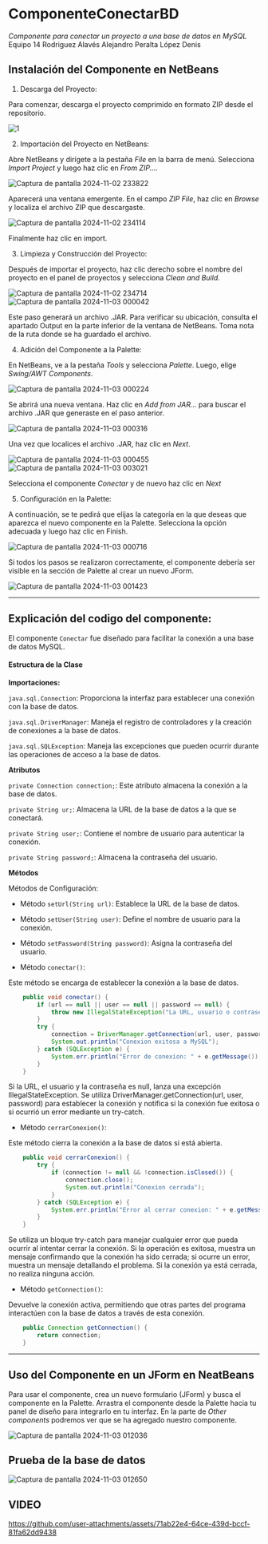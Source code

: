 # ComponenteConectarBD
*Componente para conectar un proyecto a una base de datos en MySQL*
Equipo 14
Rodriguez Alavés Alejandro
Peralta López Denis

## Instalación del Componente en NetBeans
1. Descarga del Proyecto:

Para comenzar, descarga el proyecto comprimido en formato ZIP desde el repositorio.

![1](https://github.com/user-attachments/assets/ce2f136d-6875-40d0-a028-323b7cdee6f2)

2. Importación del Proyecto en NetBeans:

Abre NetBeans y dirígete a la pestaña *File* en la barra de menú.
Selecciona *Import Project* y luego haz clic en *From ZIP....*

![Captura de pantalla 2024-11-02 233822](https://github.com/user-attachments/assets/eaf226c6-6ac3-4629-bb97-0b63cd512b5a)

Aparecerá una ventana emergente. En el campo *ZIP File*, haz clic en *Browse* y localiza el archivo ZIP que descargaste.

![Captura de pantalla 2024-11-02 234114](https://github.com/user-attachments/assets/abd5e113-25b2-4610-b144-8b62ec45411a)

Finalmente haz clic en import.

3. Limpieza y Construcción del Proyecto:

Después de importar el proyecto, haz clic derecho sobre el nombre del proyecto en el panel de proyectos y selecciona *Clean and Build*.

![Captura de pantalla 2024-11-02 234714](https://github.com/user-attachments/assets/6239fd60-7f87-4c5c-816b-5e7d1208e21c)
![Captura de pantalla 2024-11-03 000042](https://github.com/user-attachments/assets/abed46bc-0f08-4a9d-a541-bd85eaec519b)

Este paso generará un archivo .JAR. Para verificar su ubicación, consulta el apartado Output en la parte inferior de la ventana de NetBeans. Toma nota de la ruta donde se ha guardado el archivo.

4. Adición del Componente a la Palette:

En NetBeans, ve a la pestaña *Tools* y selecciona *Palette*. Luego, elige *Swing/AWT Components*.

![Captura de pantalla 2024-11-03 000224](https://github.com/user-attachments/assets/120275fb-32a9-446e-a377-efa1e4daf931)

Se abrirá una nueva ventana. Haz clic en *Add from JAR...* para buscar el archivo .JAR que generaste en el paso anterior.

![Captura de pantalla 2024-11-03 000316](https://github.com/user-attachments/assets/73cbca3f-15b1-41a1-93d3-38f255f0f13a)

Una vez que localices el archivo .JAR, haz clic en *Next*.

![Captura de pantalla 2024-11-03 000455](https://github.com/user-attachments/assets/fad1bf9b-fb56-4269-8b02-72dc55af6a8f)
![Captura de pantalla 2024-11-03 003021](https://github.com/user-attachments/assets/806b3449-2452-4e6b-a09b-9f140e083cb6)

Selecciona el componente *Conectar* y de nuevo haz clic en *Next*

5. Configuración en la Palette:

A continuación, se te pedirá que elijas la categoría en la que deseas que aparezca el nuevo componente en la Palette.
Selecciona la opción adecuada y luego haz clic en Finish.

![Captura de pantalla 2024-11-03 000716](https://github.com/user-attachments/assets/24e6a6b6-1d67-47da-88f1-33a25627da36)

Si todos los pasos se realizaron correctamente, el componente debería ser visible en la sección de Palette al crear un nuevo JForm.

![Captura de pantalla 2024-11-03 001423](https://github.com/user-attachments/assets/8101d0a8-3ec5-44b0-b234-adf0295a1b02)

------------


## Explicación del codigo del componente:
El componente `Conectar` fue diseñado para facilitar la conexión a una base de datos MySQL. 

#### Estructura de la Clase

**Importaciones:**

`java.sql.Connection`: Proporciona la interfaz para establecer una conexión con la base de datos.

`java.sql.DriverManager`: Maneja el registro de controladores y la creación de conexiones a la base de datos.

`java.sql.SQLException`: Maneja las excepciones que pueden ocurrir durante las operaciones de acceso a la base de datos.


**Atributos**

`private Connection connection;`: Este atributo almacena la conexión a la base de datos.

`private String ur;`: Almacena la URL de la base de datos a la que se conectará.

`private String user;`: Contiene el nombre de usuario para autenticar la conexión.

`private String password;`: Almacena la contraseña del usuario.


**Métodos**

Métodos de Configuración:

- Método `setUrl(String url)`: Establece la URL de la base de datos.

- Método `setUser(String user)`: Define el nombre de usuario para la conexión.

- Método `setPassword(String password)`: Asigna la contraseña del usuario.


- Método `conectar()`:

Este método se encarga de establecer la conexión a la base de datos. 

```java
    public void conectar() {
        if (url == null || user == null || password == null) {
            throw new IllegalStateException("La URL, usuario o contraseña no han sido configurados.");
        }
        try {
            connection = DriverManager.getConnection(url, user, password);
            System.out.println("Conexion exitosa a MySQL");
        } catch (SQLException e) {
            System.err.println("Error de conexion: " + e.getMessage());
        }
    }
```

Si la URL, el usuario y la contraseña es null, lanza una excepción IllegalStateException.
Se utiliza DriverManager.getConnection(url, user, password) para establecer la conexión y notifica si la conexión fue exitosa o si ocurrió un error mediante un try-catch.


- Método `cerrarConexion()`:

Este método cierra la conexión a la base de datos si está abierta.

```java
    public void cerrarConexion() {
        try {
            if (connection != null && !connection.isClosed()) {
                connection.close();
                System.out.println("Conexion cerrada");
            }
        } catch (SQLException e) {
            System.err.println("Error al cerrar conexion: " + e.getMessage());
        }
    }
```

Se utiliza un bloque try-catch para manejar cualquier error que pueda ocurrir al intentar cerrar la conexión. Si la operación es exitosa, muestra un mensaje confirmando que la conexión ha sido cerrada; si ocurre un error, muestra un mensaje detallando el problema.
Si la conexión ya está cerrada, no realiza ninguna acción.

- Método `getConnection()`:

Devuelve la conexión activa, permitiendo que otras partes del programa interactúen con la base de datos a través de esta conexión.

```java
    public Connection getConnection() {
        return connection;
    }
```

------------

## Uso del Componente en un JForm en NeatBeans

Para usar el componente, crea un nuevo formulario (JForm) y busca el componente en la Palette.
Arrastra el componente desde la Palette hacia tu panel de diseño para integrarlo en tu interfaz.
En la parte de *Other components* podremos ver que se ha agregado nuestro componente.

![Captura de pantalla 2024-11-03 012036](https://github.com/user-attachments/assets/215b26db-04a1-44ee-b915-ba7bccfc1d75)

## Prueba de la base de datos

![Captura de pantalla 2024-11-03 012650](https://github.com/user-attachments/assets/dd1567f9-c98a-41a0-b256-18a47359f683)

## VIDEO

https://github.com/user-attachments/assets/71ab22e4-64ce-439d-bccf-81fa62dd9438





